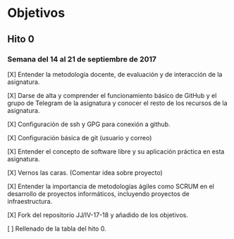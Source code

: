 # Objetivos

## Hito 0

### Semana del 14 al 21 de septiembre de 2017

[X] Entender la metodología docente, de evaluación y de interacción de la asignatura.

[X] Darse de alta y comprender el funcionamiento básico de GitHub y el grupo de Telegram de la asignatura y conocer el resto de los recursos de la asignatura.

[X] Configuración de ssh y GPG para conexión a github.

[X] Configuración básica de git (usuario y correo)

[X] Entender el concepto de software libre y su aplicación práctica en esta asignatura.

[X] Vernos las caras. (Comentar idea sobre proyecto)

[X] Entender la importancia de metodologías ágiles como SCRUM en el desarrollo de proyectos informáticos, incluyendo proyectos de infraestructura.

[X] Fork del repositorio JJ/IV-17-18 y añadido de los objetivos.

[ ] Rellenado de la tabla del hito 0.
